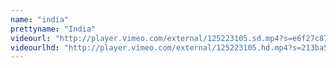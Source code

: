 ```yaml
---
name: "india"
prettyname: "India"
videourl: "http://player.vimeo.com/external/125223105.sd.mp4?s=e6f27c87e7cf35f8ee92cc3c458cf308&profile_id=112"
videourlhd: "http://player.vimeo.com/external/125223105.hd.mp4?s=213ba511a1f112f740d261f058912a6c&profile_id=113"
---
```

